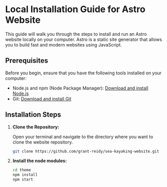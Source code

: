 # Local Installation Guide for Astro Website

This guide will walk you through the steps to install and run an Astro website locally on your computer. Astro is a static site generator that allows you to build fast and modern websites using JavaScript.

## Prerequisites

Before you begin, ensure that you have the following tools installed on your computer:

- Node.js and npm (Node Package Manager): [Download and install Node.js](https://nodejs.org/)
- Git: [Download and install Git](https://git-scm.com/)

## Installation Steps

1. **Clone the Repository:**

   Open your terminal and navigate to the directory where you want to clone the website repository.

   ```sh
   git clone https://github.com/grant-reidy/sea-kayaking-website.git

2. **Install the node modules:**

   ```sh
   cd theme
   npm install
   npm start

